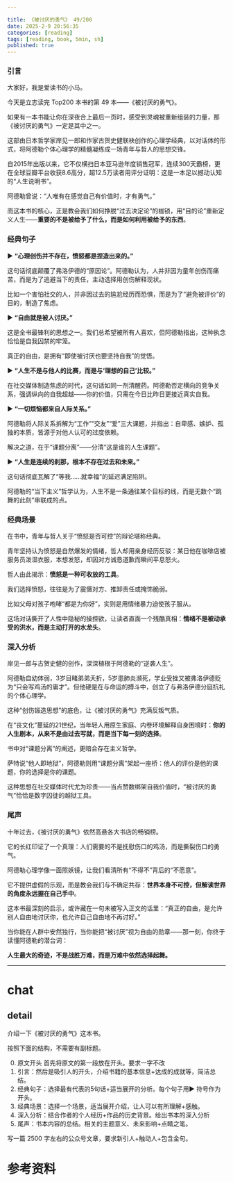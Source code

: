 ```yaml
---

title: 《被讨厌的勇气》 49/200
date: 2025-2-9 20:56:35 
categories: [reading]
tags: [reading, book, 5min, sh]
published: true
---
```



### 引言  

大家好，我是爱读书的小马。

今天是立志读完 Top200 本书的第 49 本——《被讨厌的勇气》。

如果有一本书能让你在深夜合上最后一页时，感受到灵魂被重新组装的力量，那《被讨厌的勇气》一定是其中之一。

这部由日本哲学家岸见一郎和作家古贺史健联袂创作的心理学经典，以对话体的形式，将阿德勒个体心理学的精髓凝练成一场青年与哲人的思想交锋。

自2015年出版以来，它不仅横扫日本亚马逊年度销售冠军，连续300天霸榜，更在全球豆瓣平台收获8.6高分，超12.5万读者用评分证明：这是一本足以撼动认知的“人生说明书”。  

阿德勒曾说：“人唯有在感觉自己有价值时，才有勇气。”

而这本书的核心，正是教会我们如何挣脱“过去决定论”的枷锁，用“目的论”重新定义人生——**重要的不是被给予了什么，而是如何利用被给予的东西**。  

### 经典句子

▶ **“心理创伤并不存在，愤怒都是捏造出来的。”**  

这句话彻底颠覆了弗洛伊德的“原因论”。阿德勒认为，人并非因为童年创伤而痛苦，而是为了逃避当下的责任，主动选择用创伤解释现状。

比如一个害怕社交的人，并非因过去的尴尬经历而恐惧，而是为了“避免被评价”的目的，制造了焦虑。  

▶ **“自由就是被人讨厌。”**  

这是全书最锋利的思想之一。我们总希望被所有人喜欢，但阿德勒指出，这种执念恰恰是自我囚禁的牢笼。

真正的自由，是拥有“即使被讨厌也要坚持自我”的觉悟。  

▶ **“人生不是与他人的比赛，而是与‘理想的自己’比较。”**  

在社交媒体制造焦虑的时代，这句话如同一剂清醒药。阿德勒否定横向的竞争关系，强调纵向的自我超越——你的价值，只需在今日比昨日更接近真实自我。  

▶ **“一切烦恼都来自人际关系。”**  

阿德勒将人际关系拆解为“工作”“交友”“爱”三大课题，并指出：自卑感、嫉妒、孤独的本质，皆源于对他人认可的过度依赖。

解决之道，在于“课题分离”——分清“这是谁的人生课题”。  

▶ **“人生是连续的刹那，根本不存在过去和未来。”**  

这句话彻底瓦解了“等我……就幸福”的延迟满足陷阱。

阿德勒的“当下主义”哲学认为，人生不是一条通往某个目标的线，而是无数个“跳舞的此刻”串联成的点。  

### 经典场景 

在书中，青年与哲人关于“愤怒是否可控”的辩论堪称经典。

青年坚持认为愤怒是自然爆发的情绪，哲人却用亲身经历反驳：某日他在咖啡店被服务员泼湿衣服，本想发怒，却因对方诚恳道歉而瞬间平息怒火。  

哲人由此揭示：**愤怒是一种可收放的工具**。

我们选择愤怒，往往是为了震慑对方、推卸责任或掩饰脆弱。

比如父母对孩子咆哮“都是为你好”，实则是用情绪暴力迫使孩子服从。

这场对话撕开了人性中隐秘的操控欲，让读者直面一个残酷真相：**情绪不是被动承受的洪水，而是主动打开的水龙头**。  

### 深入分析

岸见一郎与古贺史健的创作，深深植根于阿德勒的“逆袭人生”。

阿德勒自幼体弱，3岁目睹弟弟夭折，5岁患肺炎濒死，学业受挫又被弗洛伊德贬为“只会写鸡汤的庸才”。但他硬是在与命运的搏斗中，创立了与弗洛伊德分庭抗礼的个体心理学。  

这种“创伤锻造思想”的底色，让《被讨厌的勇气》充满反叛气质。

在“丧文化”蔓延的21世纪，当年轻人用原生家庭、内卷环境解释自身困境时：**你的人生剧本，从来不是由过去写就，而是当下每一刻的选择**。  

书中对“课题分离”的阐述，更暗合存在主义哲学。

萨特说“他人即地狱”，阿德勒则用“课题分离”架起一座桥：他人的评价是他的课题，你的选择是你的课题。

这种思想在社交媒体时代尤为珍贵——当点赞数绑架自我价值时，“被讨厌的勇气”恰恰是数字囚徒的越狱工具。  

### 尾声

十年过去，《被讨厌的勇气》依然高悬各大书店的畅销榜。

它的长红印证了一个真理：人们需要的不是抚慰伤口的鸡汤，而是撕裂伤口的勇气。  

阿德勒心理学像一面照妖镜，让我们看清所有“不得不”背后的“不愿意”。

它不提供虚假的乐观，而是教会我们与不确定共存：**世界本身不可控，但解读世界的角度永远握在自己手中**。  

这本书最深刻的启示，或许藏在一句未被写入正文的话里：“真正的自由，是允许别人自由地讨厌你，也允许自己自由地不再讨好。”

当你能在人群中安然独行，当你能把“被讨厌”视为自由的勋章——那一刻，你终于读懂阿德勒的潜台词：  

**人生最大的奇迹，不是战胜万难，而是万难中依然选择起舞。**  


------------------------------------------------------------------------

# chat

## detail

介绍一下《被讨厌的勇气》这本书。

按照下面的结构，不需要有副标题。

0. 原文开头 首先将原文的第一段放在开头。要求一字不改
1. 引言：然后是吸引人的开头，介绍书籍的基本信息+达成的成就等，简洁总结。
2. 经典句子：选择最有代表的5句话+适当展开的分析。每个句子用▶ 符号作为开头。
3. 经典场景：选择一个场景，适当展开介绍，让人可以有所理解+感触。
4. 深入分析：结合作者的个人经历+作品的历史背景。给出书本的深入分析
5. 尾声：书本内容的总结。相关的主题意义、未来影响+点睛之笔。

写一篇 2500 字左右的公众号文章，要求新引人+触动人+包含金句。


# 参考资料

